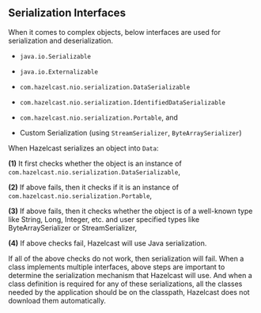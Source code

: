 



## Serialization Interfaces
 
When it comes to complex objects, below interfaces are used for serialization and deserialization.

- `java.io.Serializable`
- `java.io.Externalizable`

- `com.hazelcast.nio.serialization.DataSerializable`

- `com.hazelcast.nio.serialization.IdentifiedDataSerializable`

- `com.hazelcast.nio.serialization.Portable`, and
- Custom Serialization (using `StreamSerializer`, `ByteArraySerializer`)


When Hazelcast serializes an object into `Data`:

**(1)** It first checks whether the object is an instance of `com.hazelcast.nio.serialization.DataSerializable`, 

**(2)** If above fails, then it checks if it is an instance of `com.hazelcast.nio.serialization.Portable`,

**(3)** If above fails, then it checks whether the object is of a well-known type like String, Long, Integer, etc. and user specified types like ByteArraySerializer or StreamSerializer,

**(4)** If above checks fail, Hazelcast will use Java serialization.

If all of the above checks do not work, then serialization will fail. When a class implements multiple interfaces, above steps are important to determine the serialization mechanism that Hazelcast will use. And when a class definition is required for any of these serializations, all the classes needed by the application should be on the classpath, Hazelcast does not download them automatically.

